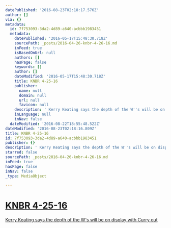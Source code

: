 ```yaml
---
datePublished: '2016-08-23T02:18:17.576Z'
author: []
via: {}
metadata:
  id: 7f753093-3da2-4d89-a640-acbbb1983451
  metadata:
    datePublished: '2016-05-17T15:48:30.718Z'
    sourcePath: _posts/2016-04-26-knbr-4-26-16.md
    inFeed: true
    isBasedOnUrl: null
    authors: []
    hasPage: false
    keywords: []
    author: []
    dateModified: '2016-05-17T15:48:30.718Z'
    title: KNBR 4-25-16
    publisher:
      name: null
      domain: null
      url: null
      favicon: null
    description: ' Kerry Keating says the depth of the W''s will be on display with Curry out '
    inLanguage: null
    inNav: false
  dateModified: '2016-08-22T18:55:48.522Z'
dateModified: '2016-08-23T02:18:16.809Z'
title: KNBR 4-25-16
id: 7f753093-3da2-4d89-a640-acbbb1983451
publisher: {}
description: ' Kerry Keating says the depth of the W''s will be on display with Curry out'
starred: false
sourcePath: _posts/2016-04-26-knbr-4-26-16.md
inFeed: true
hasPage: false
inNav: false
_type: MediaObject

---
```

# [KNBR 4-25-16][0]

[Kerry Keating says the depth of the W's will be on display with Curry out][0]

[0]: https://audioboom.com/boos/4480690-4-25-kerry-keating-says-the-depth-of-the-w-s-will-be-on-display-with-curry-out?t=0